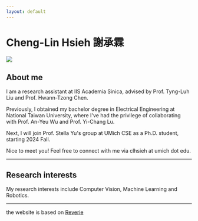 ```yaml
---
layout: default
---
```

# Cheng-Lin Hsieh 謝承霖

<div class="image-cropper"> <img src=="../images/404.jpg"  class="profile-pic"> </div>

## About me
I am a research assistant at IIS Academia Sinica, advised by Prof. Tyng-Luh Liu and Prof. Hwann-Tzong Chen. 

Previously, I obtained my bachelor degree in Electrical Engineering at National Taiwan University, where I've had the privilege of collaborating with Prof. An-Yeu Wu and Prof. Yi-Chang Lu.

Next, I will join Prof. Stella Yu's group at UMich CSE as a Ph.D. student, starting 2024 Fall. 

Nice to meet you! Feel free to connect with me via clhsieh at umich dot edu.

---
## Research interests
My research interests include Computer Vision, Machine Learning and Robotics.

---
the website is based on [Reverie](https://reverie.pages.dev)